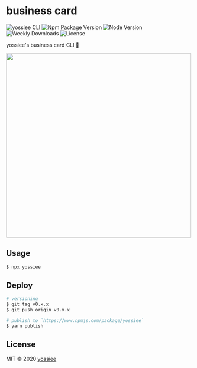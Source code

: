 # business card
![yossiee CLI](https://img.shields.io/badge/yossie-cli-yellow)
![Npm Package Version](https://img.shields.io/npm/v/yossiee?style=plastic&color=black)
![Node Version](https://img.shields.io/node/v/yossiee?style=plastic&color=yellow)
![Weekly Downloads](https://img.shields.io/npm/dw/yossiee?style=plastic&color=black)
![License](https://img.shields.io/npm/l/yossiee?style=plastic&message=hoge&color=yellow)

yossiee's business card CLI :lizard:

<img width="500" src="https://user-images.githubusercontent.com/38056766/74929526-0a322800-541f-11ea-9d95-d57145c9e0ec.png">

## Usage

```sh
$ npx yossiee
```

## Deploy
```sh
# versioning
$ git tag v0.x.x
$ git push origin v0.x.x

# publish to `https://www.npmjs.com/package/yossiee`
$ yarn publish
```

## License

MIT ©︎ 2020 [yossiee](https://github.com/yossiee)
